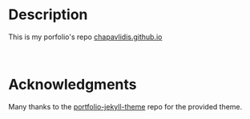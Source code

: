 # Description

This is my porfolio's repo [chapavlidis.github.io](chapavlidis.github.io)

<br />

# Acknowledgments

Many thanks to the [portfolio-jekyll-theme](https://github.com/LeNPaul/portfolio-jekyll-theme) repo for the provided theme.